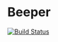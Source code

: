 # Beeper

[![Build Status](https://travis-ci.org/samrussell/beeper.svg?branch=master)](https://travis-ci.org/samrussell/beeper)
